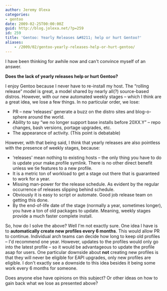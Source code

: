 ```yaml
---
author: Jeremy Olexa
categories:
- gentoo
date: 2009-02-25T00:00:00Z
guid: http://blog.jolexa.net/?p=259
id: 259
title: 'Gentoo: Yearly Releases &#8211; help or hurt Gentoo?'
aliases:
    - /2009/02/gentoo-yearly-releases-help-or-hurt-gentoo/
---
```


I have been thinking for awhile now and can't convince myself of an answer.

**Does the lack of yearly releases help or hurt Gentoo?**

I enjoy Gentoo because I never have to re-install my host. The &#8220;rolling release&#8221; model is great, a model shared by nearly all(?) source-based distros. However, with our new automated weekly stages &#8211; which I think are a great idea, we lose a few things. In no particular order, we lose:

  * PR &#8211; new &#8216;releases' generate a buzz on the distro sites and blog-o-sphere around the world.
  * Ability to say &#8220;we no longer support base installs before 20XX.Y&#8221; &#8211; repo changes, bash versions, portage upgrades, etc.
  * The appearance of activity. (This point is debatable)

However, with that being said, I think that yearly releases are also pointless with the presence of weekly stages, because:

  * &#8216;releases' mean nothing to existing hosts &#8211; the only thing you have to do is update your make.profile symlink. There is no other direct benefit unless we tie features to a new profile.
  * It is a metric ton of workload to get a stage out there that is guaranteed to work for a year.
  * Missing man-power for the release schedule. As evident by the regular occurrence of releases slipping behind schedule.
  * Obviously it is easy to script or automate. Good job release team on getting this done.
  * By the end-of-life date of the stage (normally a year, sometimes longer), you have a ton of old packages to update. Meaning, weekly stages provide a much faster complete install.

So, how do I solve the above? Well I'm not exactly sure. One idea I have is to **automatically create new profiles every 6 months**. This would allow PR to continue. Individual arch teams can decide how long to keep old profiles &#8211; I'd recommend one year. However, updates to the profiles would only go into the latest profile &#8211; so it would be advantageous to update the profile asap for users. One particular downside about **not** creating new profiles is that they will never be eligible for EAPI upgrades, only new profiles are eligible. I don't exactly see a downside to this idea besides it being some work every 6 months for someone.

Does anyone else have opinions on this subject? Or other ideas on how to gain back what we lose as presented above?